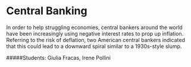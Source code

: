 Central Banking
===============

In order to help struggling economies, central bankers around the world have been increasingly using negative interest rates to prop up inflation. Referring to the risk of deflation, two American central bankers indicated that this could lead to a downward spiral similar to a 1930s-style slump.

#####Students: Giulia Fracas, Irene Pollini
